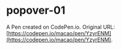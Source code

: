 # popover-01

A Pen created on CodePen.io. Original URL: [https://codepen.io/macao/pen/YzyrENM](https://codepen.io/macao/pen/YzyrENM).


